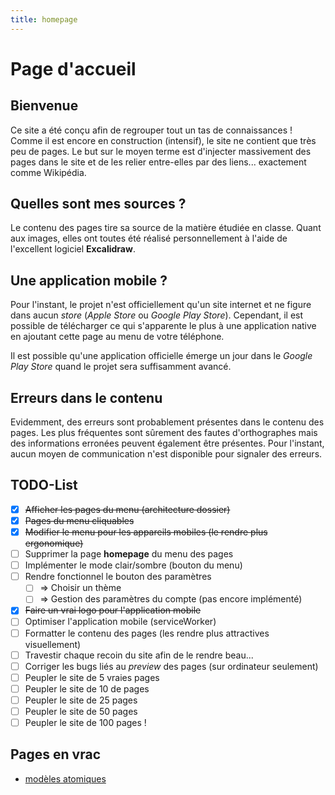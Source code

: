```yaml
---
title: homepage
---
```


# Page d'accueil
## Bienvenue
Ce site a été conçu afin de regrouper tout un tas de connaissances ! Comme il est encore en construction (intensif), le site ne contient que très peu de pages. Le but sur le moyen terme est d'injecter massivement des pages dans le site et de les relier entre-elles par des liens... exactement comme Wikipédia.

## Quelles sont mes sources ?
Le contenu des pages tire sa source de la matière étudiée en classe. Quant aux images, elles ont toutes été réalisé personnellement à l'aide de l'excellent logiciel **Excalidraw**.

## Une application mobile ?
Pour l'instant, le projet n'est officiellement qu'un site internet et ne figure dans aucun *store* (*Apple Store* ou *Google Play Store*). Cependant, il est possible de télécharger ce qui s'apparente le plus à une application native en ajoutant cette page au menu de votre téléphone.

Il est possible qu'une application officielle émerge un jour dans le *Google Play Store* quand le projet sera suffisamment avancé.

## Erreurs dans le contenu
Evidemment, des erreurs sont probablement présentes dans le contenu des pages. Les plus fréquentes sont sûrement des fautes d'orthographes mais des informations erronées peuvent également être présentes. Pour l'instant, aucun moyen de communication n'est disponible pour signaler des erreurs.

## TODO-List
- [x] ~~Afficher les pages du menu (architecture dossier)~~
- [x] ~~Pages du menu cliquables~~
- [x] ~~Modifier le menu pour les appareils mobiles (le rendre plus ergonomique)~~
- [ ] Supprimer la page **homepage** du menu des pages
- [ ] Implémenter le mode clair/sombre (bouton du menu)
- [ ] Rendre fonctionnel le bouton des paramètres
	- [ ] => Choisir un thème
	- [ ] => Gestion des paramètres du compte (pas encore implémenté)
- [x] ~~Faire un vrai logo pour l'application mobile~~
- [ ] Optimiser l'application mobile (serviceWorker)
- [ ] Formatter le contenu des pages (les rendre plus attractives visuellement)
- [ ] Travestir chaque recoin du site afin de le rendre beau...
- [ ] Corriger les bugs liés au *preview* des pages (sur ordinateur seulement)
- [ ] Peupler le site de 5 vraies pages
- [ ] Peupler le site de 10 de pages
- [ ] Peupler le site de 25 pages
- [ ] Peupler le site de 50 pages
- [ ] Peupler le site de 100 pages !

## Pages en vrac
- [modèles atomiques](pages/chimie/modèles%20atomiques.md)